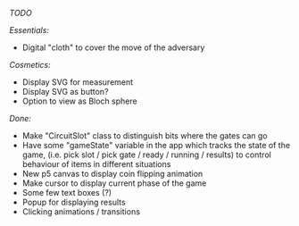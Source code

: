 *TODO*

_Essentials:_
- Digital "cloth" to cover the move of the adversary

_Cosmetics:_
- Display SVG for measurement
- Display SVG as button?
- Option to view as Bloch sphere

_Done:_
- Make "CircuitSlot" class to distinguish bits where the gates can go
- Have some "gameState" variable in the app which tracks the state of the game, (i.e. pick slot / pick gate / ready / running / results) to control behaviour of items in different situations
- New p5 canvas to display coin flipping animation
- Make cursor to display current phase of the game
- Some few text boxes (?)
- Popup for displaying results
- Clicking animations / transitions
